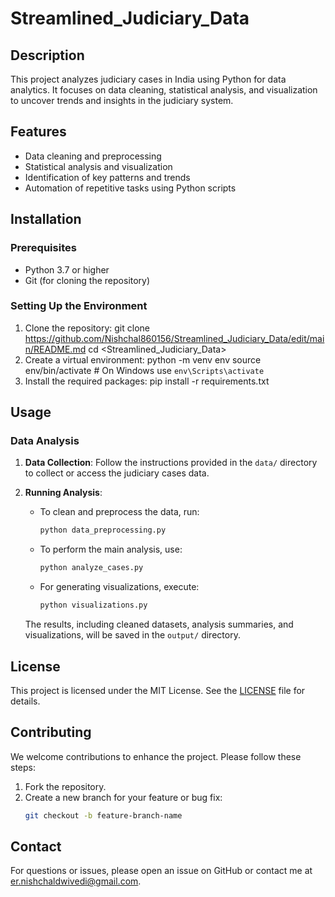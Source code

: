 # Streamlined_Judiciary_Data

## Description
This project analyzes judiciary cases in India using Python for data analytics. It focuses on data cleaning, statistical analysis, and visualization to uncover trends and insights in the judiciary system. 

## Features
- Data cleaning and preprocessing
- Statistical analysis and visualization
- Identification of key patterns and trends
- Automation of repetitive tasks using Python scripts

## Installation

### Prerequisites
- Python 3.7 or higher
- Git (for cloning the repository)

### Setting Up the Environment
1. Clone the repository:
   git clone <https://github.com/Nishchal860156/Streamlined_Judiciary_Data/edit/main/README.md>
   cd <Streamlined_Judiciary_Data>
2. Create a virtual environment:
   python -m venv env
   source env/bin/activate  # On Windows use `env\Scripts\activate`   
3. Install the required packages:
   pip install -r requirements.txt

## Usage

### Data Analysis
1. **Data Collection**: Follow the instructions provided in the `data/` directory to collect or access the judiciary cases data.
2. **Running Analysis**:
   - To clean and preprocess the data, run:
     ```bash
     python data_preprocessing.py
     ```
   - To perform the main analysis, use:
     ```bash
     python analyze_cases.py
     ```
   - For generating visualizations, execute:
     ```bash
     python visualizations.py
     ```

   The results, including cleaned datasets, analysis summaries, and visualizations, will be saved in the `output/` directory.

## License
This project is licensed under the MIT License. See the [LICENSE](LICENSE) file for details.

## Contributing
We welcome contributions to enhance the project. Please follow these steps:
1. Fork the repository.
2. Create a new branch for your feature or bug fix:
   ```bash
   git checkout -b feature-branch-name

## Contact

For questions or issues, please open an issue on GitHub or contact me at er.nishchaldwivedi@gmail.com.


